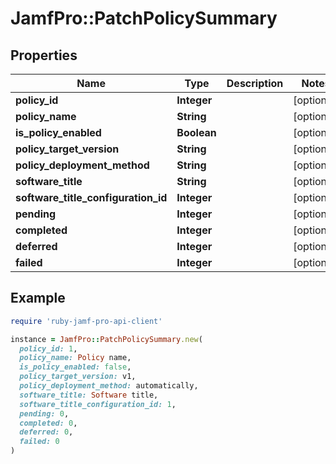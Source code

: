# JamfPro::PatchPolicySummary

## Properties

| Name | Type | Description | Notes |
| ---- | ---- | ----------- | ----- |
| **policy_id** | **Integer** |  | [optional] |
| **policy_name** | **String** |  | [optional] |
| **is_policy_enabled** | **Boolean** |  | [optional] |
| **policy_target_version** | **String** |  | [optional] |
| **policy_deployment_method** | **String** |  | [optional] |
| **software_title** | **String** |  | [optional] |
| **software_title_configuration_id** | **Integer** |  | [optional] |
| **pending** | **Integer** |  | [optional] |
| **completed** | **Integer** |  | [optional] |
| **deferred** | **Integer** |  | [optional] |
| **failed** | **Integer** |  | [optional] |

## Example

```ruby
require 'ruby-jamf-pro-api-client'

instance = JamfPro::PatchPolicySummary.new(
  policy_id: 1,
  policy_name: Policy name,
  is_policy_enabled: false,
  policy_target_version: v1,
  policy_deployment_method: automatically,
  software_title: Software title,
  software_title_configuration_id: 1,
  pending: 0,
  completed: 0,
  deferred: 0,
  failed: 0
)
```


